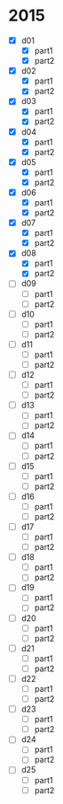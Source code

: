 # 2015

- [X] d01
    - [X] part1
    - [X] part2
- [X] d02
    - [X] part1
    - [X] part2
- [X] d03
    - [X] part1
    - [X] part2
- [X] d04
    - [X] part1
    - [X] part2
- [X] d05
    - [X] part1
    - [X] part2
- [X] d06
    - [X] part1
    - [X] part2
- [X] d07
    - [X] part1
    - [X] part2
- [X] d08
    - [X] part1
    - [X] part2
- [ ] d09
    - [ ] part1
    - [ ] part2
- [ ] d10
    - [ ] part1
    - [ ] part2
- [ ] d11
    - [ ] part1
    - [ ] part2
- [ ] d12
    - [ ] part1
    - [ ] part2
- [ ] d13
    - [ ] part1
    - [ ] part2
- [ ] d14
    - [ ] part1
    - [ ] part2
- [ ] d15
    - [ ] part1
    - [ ] part2
- [ ] d16
    - [ ] part1
    - [ ] part2
- [ ] d17
    - [ ] part1
    - [ ] part2
- [ ] d18
    - [ ] part1
    - [ ] part2
- [ ] d19
    - [ ] part1
    - [ ] part2
- [ ] d20
    - [ ] part1
    - [ ] part2
- [ ] d21
    - [ ] part1
    - [ ] part2
- [ ] d22
    - [ ] part1
    - [ ] part2
- [ ] d23
    - [ ] part1
    - [ ] part2
- [ ] d24
    - [ ] part1
    - [ ] part2
- [ ] d25
    - [ ] part1
    - [ ] part2
